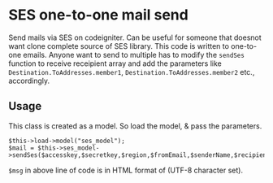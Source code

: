 # SES one-to-one mail send 

Send mails via SES on codeigniter. Can be useful for someone that doesnot want clone complete source of SES library. This code is written to one-to-one emails. Anyone want to send to multiple has to modify the `sendSes` function to receive receipient array and add the parameters like `Destination.ToAddresses.member1`, `Destination.ToAddresses.member2` etc., accordingly.

## Usage

This class is created as a model. So load the model, & pass the parameters.

```
$this->load->model("ses_model");
$mail = $this->ses_model->sendSes($accesskey,$secretkey,$region,$fromEmail,$senderName,$recipient,$sub,$msg);
```        

`$msg` in above line of code is in HTML format of (UTF-8 character set).
